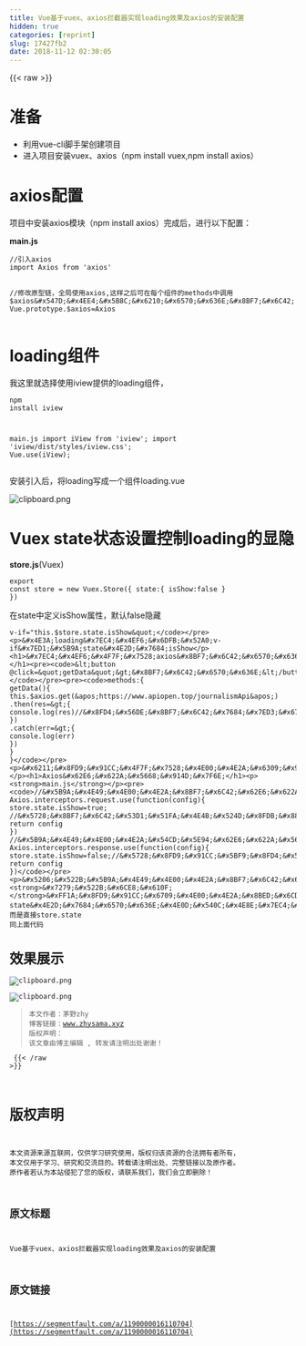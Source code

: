 ```yaml
---
title: Vue基于vuex、axios拦截器实现loading效果及axios的安装配置
hidden: true
categories: [reprint]
slug: 17427fb2
date: 2018-11-12 02:30:05
---
```


{{< raw >}}
<h1>&#x51C6;&#x5907;</h1><ul><li>&#x5229;&#x7528;vue-cli&#x811A;&#x624B;&#x67B6;&#x521B;&#x5EFA;&#x9879;&#x76EE;</li><li>&#x8FDB;&#x5165;&#x9879;&#x76EE;&#x5B89;&#x88C5;vuex&#x3001;axios&#xFF08;npm install vuex,npm install axios&#xFF09;</li></ul><h1>axios&#x914D;&#x7F6E;</h1><p>&#x9879;&#x76EE;&#x4E2D;&#x5B89;&#x88C5;axios&#x6A21;&#x5757;&#xFF08;npm install axios&#xFF09;&#x5B8C;&#x6210;&#x540E;&#xFF0C;&#x8FDB;&#x884C;&#x4EE5;&#x4E0B;&#x914D;&#x7F6E;&#xFF1A;</p><p><strong>main.js</strong></p><pre><code>//&#x5F15;&#x5165;axios
import Axios from &apos;axios&apos;

//&#x4FEE;&#x6539;&#x539F;&#x578B;&#x94FE;&#xFF0C;&#x5168;&#x5C40;&#x4F7F;&#x7528;axios,&#x8FD9;&#x6837;&#x4E4B;&#x540E;&#x53EF;&#x5728;&#x6BCF;&#x4E2A;&#x7EC4;&#x4EF6;&#x7684;methods&#x4E2D;&#x8C03;&#x7528;$axios&#x547D;&#x4EE4;&#x5B8C;&#x6210;&#x6570;&#x636E;&#x8BF7;&#x6C42;
Vue.prototype.$axios=Axios 
</code></pre><h1>loading&#x7EC4;&#x4EF6;</h1><p>&#x6211;&#x8FD9;&#x91CC;&#x5C31;&#x9009;&#x62E9;&#x4F7F;&#x7528;iview&#x63D0;&#x4F9B;&#x7684;loading&#x7EC4;&#x4EF6;&#xFF0C;</p><pre><code>npm install iview

main.js
import iView from &apos;iview&apos;;
import &apos;iview/dist/styles/iview.css&apos;;
Vue.use(iView);</code></pre><p>&#x5B89;&#x88C5;&#x5F15;&#x5165;&#x540E;&#xFF0C;&#x5C06;loading&#x5199;&#x6210;&#x4E00;&#x4E2A;&#x7EC4;&#x4EF6;loading.vue</p><p><span class="img-wrap"><img data-src="/img/bVbfLbz?w=302&amp;h=136" src="https://static.alili.tech/img/bVbfLbz?w=302&amp;h=136" alt="clipboard.png" title="clipboard.png"></span></p><h1>Vuex state&#x72B6;&#x6001;&#x8BBE;&#x7F6E;&#x63A7;&#x5236;loading&#x7684;&#x663E;&#x9690;</h1><p><strong>store.js</strong>(Vuex)</p><pre><code>export const store = new Vuex.Store({
    state:{
        isShow:false
    }
})</code></pre><p>&#x5728;state&#x4E2D;&#x5B9A;&#x4E49;isShow&#x5C5E;&#x6027;&#xFF0C;&#x9ED8;&#x8BA4;false&#x9690;&#x85CF;</p><pre><code>v-if=&quot;this.$store.state.isShow&quot;</code></pre><p>&#x4E3A;loading&#x7EC4;&#x4EF6;&#x6DFB;&#x52A0;v-if&#x7ED1;&#x5B9A;state&#x4E2D;&#x7684;isShow</p><h1>&#x7EC4;&#x4EF6;&#x4F7F;&#x7528;axios&#x8BF7;&#x6C42;&#x6570;&#x636E;</h1><pre><code>&lt;button @click=&quot;getData&quot;&gt;&#x8BF7;&#x6C42;&#x6570;&#x636E;&lt;/button&gt;</code></pre><pre><code>methods:{
        getData(){
            this.$axios.get(&apos;https://www.apiopen.top/journalismApi&apos;)
            .then(res=&gt;{
                console.log(res)//&#x8FD4;&#x56DE;&#x8BF7;&#x6C42;&#x7684;&#x7ED3;&#x679C;
            })
            .catch(err=&gt;{
                console.log(err)
            })
        }
    }</code></pre><p>&#x6211;&#x8FD9;&#x91CC;&#x4F7F;&#x7528;&#x4E00;&#x4E2A;&#x6309;&#x94AE;&#x8FDB;&#x884C;&#x89E6;&#x53D1;&#x4E8B;&#x4EF6;&#xFF0C;&#x5229;&#x7528;get&#x8BF7;&#x6C42;&#x7F51;&#x4E0A;&#x968F;&#x4FBF;&#x627E;&#x7684;&#x4E00;&#x4E2A;api&#x63A5;&#x53E3;,.then&#x4E2D;&#x8FD4;&#x56DE;&#x8BF7;&#x6C42;&#x7684;&#x6574;&#x4E2A;&#x7ED3;&#x679C;&#xFF08;&#x4E0D;&#x4EC5;&#x4EC5;&#x5305;&#x62EC;&#x6570;&#x636E;&#xFF09;</p><h1>Axios&#x62E6;&#x622A;&#x5668;&#x914D;&#x7F6E;</h1><p><strong>main.js</strong></p><pre><code>//&#x5B9A;&#x4E49;&#x4E00;&#x4E2A;&#x8BF7;&#x6C42;&#x62E6;&#x622A;&#x5668;
Axios.interceptors.request.use(function(config){
  store.state.isShow=true; //&#x5728;&#x8BF7;&#x6C42;&#x53D1;&#x51FA;&#x4E4B;&#x524D;&#x8FDB;&#x884C;&#x4E00;&#x4E9B;&#x64CD;&#x4F5C;
  return config
})
//&#x5B9A;&#x4E49;&#x4E00;&#x4E2A;&#x54CD;&#x5E94;&#x62E6;&#x622A;&#x5668;
Axios.interceptors.response.use(function(config){
  store.state.isShow=false;//&#x5728;&#x8FD9;&#x91CC;&#x5BF9;&#x8FD4;&#x56DE;&#x7684;&#x6570;&#x636E;&#x8FDB;&#x884C;&#x5904;&#x7406;
  return config
})</code></pre><p>&#x5206;&#x522B;&#x5B9A;&#x4E49;&#x4E00;&#x4E2A;&#x8BF7;&#x6C42;&#x62E6;&#x622A;&#x5668;&#xFF08;&#x8BF7;&#x6C42;&#x5F00;&#x59CB;&#x65F6;&#x6267;&#x884C;&#x67D0;&#x4E9B;&#x64CD;&#x4F5C;&#xFF09;&#x3001;&#x54CD;&#x5E94;&#x62E6;&#x622A;&#x5668;&#xFF08;&#x63A5;&#x53D7;&#x5230;&#x6570;&#x636E;&#x540E;&#x6267;&#x884C;&#x67D0;&#x4E9B;&#x64CD;&#x4F5C;&#xFF09;&#xFF0C;&#x4E4B;&#x95F4;&#x5206;&#x522B;&#x8BBE;&#x7F6E;&#x62E6;&#x622A;&#x65F6;&#x6267;&#x884C;&#x7684;&#x64CD;&#x4F5C;&#xFF0C;&#x6539;&#x53D8;state&#x5185;isShow&#x7684;&#x5E03;&#x5C14;&#x503C;&#x4ECE;&#x800C;&#x63A7;&#x5236;loading&#x7EC4;&#x4EF6;&#x5728;&#x89E6;&#x53D1;&#x8BF7;&#x6C42;&#x6570;&#x636E;&#x5F00;&#x59CB;&#x65F6;&#x663E;&#x793A;loading&#xFF0C;&#x8FD4;&#x56DE;&#x6570;&#x636E;&#x65F6;&#x9690;&#x85CF;loading<br><strong>&#x7279;&#x522B;&#x6CE8;&#x610F;</strong>&#xFF1A;&#x8FD9;&#x91CC;&#x6709;&#x4E00;&#x4E2A;&#x8BED;&#x6CD5;&#x5751;&#xFF08;&#x6211;&#x53EF;&#x662F;&#x6765;&#x6765;&#x56DE;&#x56DE;&#x8E29;&#x4E86;&#x4E0D;&#x5C11;&#x6B21;&#xFF09;main.js&#x4E2D;&#x8C03;&#x53D6;&#x3001;&#x64CD;&#x4F5C;vuex state&#x4E2D;&#x7684;&#x6570;&#x636E;&#x4E0D;&#x540C;&#x4E8E;&#x7EC4;&#x4EF6;&#x4E2D;&#x7684;this.$store.state&#xFF0C;&#x800C;&#x662F;&#x76F4;&#x63A5;store.state &#x540C;&#x4E0A;&#x9762;&#x4EE3;&#x7801;</p><h1>&#x6548;&#x679C;&#x5C55;&#x793A;</h1><p><span class="img-wrap"><img data-src="/img/bVbfLhX?w=1212&amp;h=235" src="https://static.alili.tech/img/bVbfLhX?w=1212&amp;h=235" alt="clipboard.png" title="clipboard.png"></span></p><p><span class="img-wrap"><img data-src="/img/bVbfLhz?w=1310&amp;h=351" src="https://static.alili.tech/img/bVbfLhz?w=1310&amp;h=351" alt="clipboard.png" title="clipboard.png"></span></p><blockquote>&#x672C;&#x6587;&#x4F5C;&#x8005;&#xFF1A;&#x8305;&#x91CE;zhy<br>&#x535A;&#x5BA2;&#x94FE;&#x63A5;&#xFF1A;www.zhysama.xyz<br>&#x7248;&#x6743;&#x58F0;&#x660E;&#xFF1A; &#x8BE5;&#x6587;&#x7AE0;&#x7531;&#x535A;&#x4E3B;&#x7F16;&#x8F91; , &#x8F6C;&#x53D1;&#x8BF7;&#x6CE8;&#x660E;&#x51FA;&#x5904;&#x8C22;&#x8C22;&#xFF01;</blockquote>
{{< /raw >}}

# 版权声明
本文资源来源互联网，仅供学习研究使用，版权归该资源的合法拥有者所有，
本文仅用于学习、研究和交流目的。转载请注明出处、完整链接以及原作者。
原作者若认为本站侵犯了您的版权，请联系我们，我们会立即删除！

## 原文标题
Vue基于vuex、axios拦截器实现loading效果及axios的安装配置

## 原文链接
[https://segmentfault.com/a/1190000016110704](https://segmentfault.com/a/1190000016110704)

